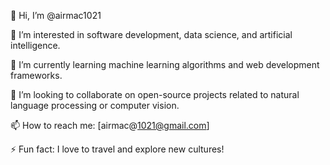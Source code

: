 👋 Hi, I’m @airmac1021

👀 I’m interested in software development, data science, and artificial intelligence.

🌱 I’m currently learning machine learning algorithms and web development frameworks.

💞️ I’m looking to collaborate on open-source projects related to natural language processing or computer vision.

📫 How to reach me: [airmac@1021@gmail.com]

⚡ Fun fact: I love to travel and explore new cultures!
